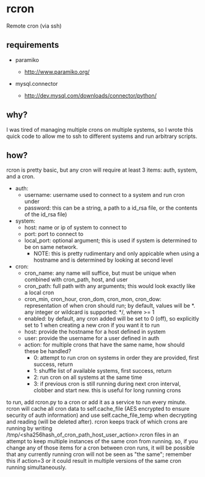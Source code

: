 # rcron
Remote cron (via ssh)

## requirements
* paramiko
  * http://www.paramiko.org/

* mysql.connector
  * http://dev.mysql.com/downloads/connector/python/

## why?
I was tired of managing multiple crons on multiple systems, so I wrote this quick code 
to allow me to ssh to different systems and run arbitrary scripts.

## how?
rcron is pretty basic, but any cron will require at least 3 items: auth, system, and a cron.
* auth: 
  * username: username used to connect to a system and run cron under
  * password: this can be a string, a path to a id_rsa file, or the contents
of the id_rsa file)
* system: 
  * host: name or ip of system to connect to
  * port: port to connect to
  * local_port: optional argument; this is used if system is determined to be on same network.
    * NOTE: this is pretty rudimentary and only appicable when using a hostname and is determined by looking at second level
* cron:
  * cron_name: any name will suffice, but must be unique when combined with cron_path, host, and user
  * cron_path: full path with any arguments; this would look exactly like a local cron
  * cron_min, cron_hour, cron_dom, cron_mon, cron_dow: representation of when cron should run; by default, values 
  will be *.  any integer or wildcard is supported: */<int>, where <int> >= 1
  * enabled: by default, any cron added will be set to 0 (off), so explicitly set to 1 when creating a new cron if you
  want it to run
  * host: provide the hostname for a host defined in system
  * user: provide the username for a user defined in auth
  * action: for multiple crons that have the same name, how should these be handled?
    * 0: attempt to run cron on systems in order they are provided, first success, return
    * 1: shuffle list of available systems, first success, return
    * 2: run cron on all systems at the same time
    * 3: if previous cron is still running during next cron interval, clobber and start new.  this is useful
    for long running crons

to run, add rcron.py to a cron or add it as a service to run every minute.  rcron will cache all cron data to 
self.cache_file (AES encrypted to ensure security of auth information) and use self.cache_file_temp when decrypting
and reading (will be deleted after).  rcron keeps track of which crons are running by writing 
/tmp/<sha256hash_of_cron_path_host_user_action>.rcron files in an attempt to keep multiple instances of the same
cron from running.  so, if you change any of those items for a cron between cron runs, it will be possible that any currently running cron will not be seen as "the same"; remember this if 
action=3 or it could result in multiple versions of the same cron running simultaneously.
